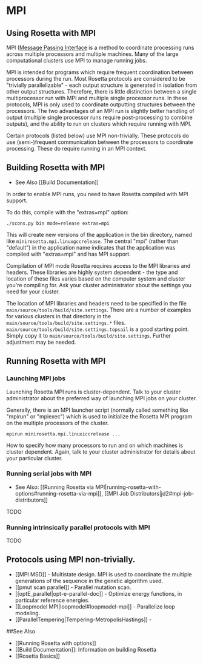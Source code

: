 # MPI
## Using Rosetta with MPI

MPI ([Message Passing Interface](https://en.wikipedia.org/wiki/Message_Passing_Interface) is a method to coordinate processing runs across multiple processors and multiple machines. Many of the large computational clusters use MPI to manage running jobs.

MPI is intended for programs which require frequent coordination between processors during the run. Most Rosetta protocols are considered to be "trivially parallelizable" - each output structure is generated in isolation from other output structures. Therefore, there is little distinction between a single multiprocessor run with MPI and multiple single processor runs. In these protocols, MPI is only used to coordinate outputting structures between the processors. The two advantages of an MPI run is slightly better handling of output (multiple single processor runs require post-processing to combine outputs), and the ability to run on clusters which require running with MPI.

Certain protocols (listed below) use MPI non-trivially. These protocols do use (semi-)frequent communication between the processors to coordinate processing. These do require running in an MPI context.

## Building Rosetta with MPI

* See Also [[Build Documentation]]

In order to enable MPI runs, you need to have Rosetta compiled with MPI support.

To do this, compile with the "extras=mpi" option:

    ./scons.py bin mode=release extras=mpi

This will create new versions of the application in the bin directory, named like `minirosetta.mpi.linuxgccrelease`. The central "mpi" (rather than "default") in the application name indicates that the application was compiled with "extras=mpi" and has MPI support.

Compilation of MPI mode Rosetta requires access to the MPI libraries and headers. These libraries are highly system dependent - the type and location of these files varies based on the computer system and cluster you're compiling for. Ask your cluster administrator about the settings you need for your cluster.

The location of MPI libraries and headers need to be specified in the file `main/source/tools/build/site.settings`. There are a number of examples for various clusters in that directory in the `main/source/tools/build/site.settings.*` files. `main/source/tools/build/site.settings.topsail` is a good starting point. Simply copy it to `main/source/tools/build/site.settings`. Further adjustment may be needed.

## Running Rosetta with MPI

### Launching MPI jobs

Launching Rosetta MPI runs is cluster-dependent. Talk to your cluster administrator about the preferred way of launching MPI jobs on your cluster.

Generally, there is an MPI launcher script (normally called something like "mpirun" or "mpiexec") which is used to initialize the Rosetta MPI program on the multiple processors of the cluster.

    mpirun minirosetta.mpi.linuxiccrelease ...

How to specify how many processors to run and on which machines is cluster dependent. Again, talk to your cluster administrator for details about your particular cluster.

### Running serial jobs with MPI

* See Also: [[Running Rosetta via MPI|running-rosetta-with-options#running-rosetta-via-mpi]], [[MPI Job Distributors|jd2#mpi-job-distributors]]

TODO

### Running intrinsically parallel protocols with MPI

TODO

## Protocols using MPI non-trivially.

* [[MPI MSD]] - Multistate design. MPI is used to coordinate the multiple generations of the sequence in the genetic algorithm used.
* [[pmut scan parallel]] - Parallel mutation scan.
* [[optE_parallel|opt-e-parallel-doc]] - Optimize energy functions, in particular reference energies.
* [[Loopmodel MPI|loopmodel#loopmodel-mpi]] - Parallelize loop modeling.
* [[ParallelTempering|Tempering-MetropolisHastings]] - 

##See Also

* [[Running Rosetta with options]]
* [[Build Documentation]]: Information on building Rosetta
* [[Rosetta Basics]]